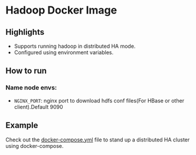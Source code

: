 # Hadoop Docker Image

## Highlights
- Supports running hadoop in distributed HA mode.
- Configured using environment variables.

## How to run

### Name node envs:

- `NGINX_PORT`: nginx port to download hdfs conf files(For HBase or other client).Default 9090

## Example
Check out the [docker-compose.yml](docker-compose.yml) file to stand up a distributed HA cluster
using docker-compose.
